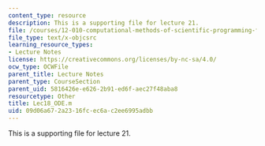 ```yaml
---
content_type: resource
description: This is a supporting file for lecture 21.
file: /courses/12-010-computational-methods-of-scientific-programming-fall-2011/09d06a672a2316fcec6ac2ee6995adbb_Lec18_ODE.m
file_type: text/x-objcsrc
learning_resource_types:
- Lecture Notes
license: https://creativecommons.org/licenses/by-nc-sa/4.0/
ocw_type: OCWFile
parent_title: Lecture Notes
parent_type: CourseSection
parent_uid: 5816426e-e626-2b91-ed6f-aec27f48aba8
resourcetype: Other
title: Lec18_ODE.m
uid: 09d06a67-2a23-16fc-ec6a-c2ee6995adbb
---
```

This is a supporting file for lecture 21.